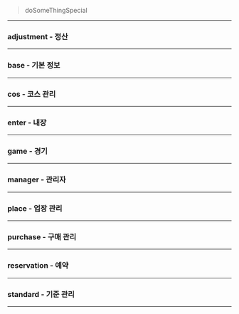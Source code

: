 > doSomeThingSpecial
----------
### adjustment - 정산

----------
### base - 기본 정보

----------
### cos - 코스 관리

----------
### enter - 내장

----------
### game - 경기

----------
### manager - 관리자

----------
### place - 업장 관리

----------
### purchase - 구매 관리

----------
### reservation - 예약

----------
### standard - 기준 관리

----------
